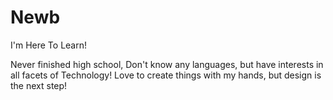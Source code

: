 # Newb
I'm Here To Learn!

Never finished high school, Don't know any languages, but have interests in all facets of Technology!
Love to create things with my hands, but design is the next step!
